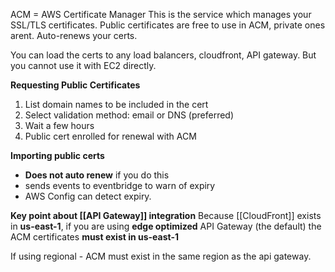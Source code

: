 ACM = AWS Certificate Manager
This is the service which manages your SSL/TLS certificates.
Public certificates are free to use in ACM, private ones arent.
Auto-renews your certs.

You can load the certs to any load balancers, cloudfront, API gateway.
But you cannot use it with EC2 directly.

**Requesting Public Certificates**
1. List domain names to be included in the cert
2. Select validation method: email or DNS (preferred)
3. Wait a few hours
4. Public cert enrolled for renewal with ACM

**Importing public certs**
- **Does not auto renew** if you do this
- sends events to eventbridge to warn of expiry
- AWS Config can detect expiry.

**Key point about [[API Gateway]] integration**
Because [[CloudFront]] exists in **us-east-1**, if you are using **edge optimized** API Gateway (the default) the ACM certificates **must exist in us-east-1**

If using regional - ACM must exist in the same region as the api gateway.
